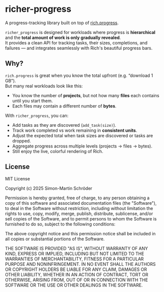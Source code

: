 # richer-progress

A progress-tracking library built on top of [rich.progress](https://rich.readthedocs.io/en/stable/progress.html).

`richer_progress` is designed for workloads where progress is **hierarchical** and the **total amount of work is only gradually revealed**.  
It provides a clean API for tracking tasks, their sizes, completions, and failures — and integrates seamlessly with Rich's beautiful progress bars.

## Why?

`rich.progress` is great when you know the total upfront (e.g. “download 1 GB”).  
But many real workloads look like this:

- You know the number of **projects**, but not how many **files** each contains until you start them.
- Each files may contain a different number of **bytes**.

With `richer_progress`, you can:

- Add tasks as they are discovered (`add_task(size)`).
- Track work completed vs work remaining in **consistent units**.
- Adjust the expected total when task sizes are discovered or tasks are dropped.
- Aggregate progress across multiple levels (projects → files → bytes).
- Still enjoy the live, colorful rendering of Rich.

## License

MIT License

Copyright (c) 2025 Simon-Martin Schröder

Permission is hereby granted, free of charge, to any person obtaining a copy
of this software and associated documentation files (the "Software"), to deal
in the Software without restriction, including without limitation the rights
to use, copy, modify, merge, publish, distribute, sublicense, and/or sell
copies of the Software, and to permit persons to whom the Software is
furnished to do so, subject to the following conditions:

The above copyright notice and this permission notice shall be included in all
copies or substantial portions of the Software.

THE SOFTWARE IS PROVIDED "AS IS", WITHOUT WARRANTY OF ANY KIND, EXPRESS OR
IMPLIED, INCLUDING BUT NOT LIMITED TO THE WARRANTIES OF MERCHANTABILITY,
FITNESS FOR A PARTICULAR PURPOSE AND NONINFRINGEMENT. IN NO EVENT SHALL THE
AUTHORS OR COPYRIGHT HOLDERS BE LIABLE FOR ANY CLAIM, DAMAGES OR OTHER
LIABILITY, WHETHER IN AN ACTION OF CONTRACT, TORT OR OTHERWISE, ARISING FROM,
OUT OF OR IN CONNECTION WITH THE SOFTWARE OR THE USE OR OTHER DEALINGS IN THE
SOFTWARE.

